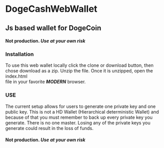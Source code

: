 # DogeCashWebWallet
## Js based wallet for DogeCoin
#### Not production. **_Use at your own risk_**
### Installation
To use this web wallet locally click the clone or download button, then chose download as a zip. Unzip the file. Once it is unzipped, open the index.html  
file in your favorite **_MODERN_** browser.
### USE
The current setup allows for users to generate one private key and one public key. This is not a HD Wallet (Hierarchical deterministic Wallet) and because of that you must remember to back up every private key you generate. There is no one master. Losing any of the private keys you generate could result in the loss of funds.
#### Not production. **_Use at your own risk_**
